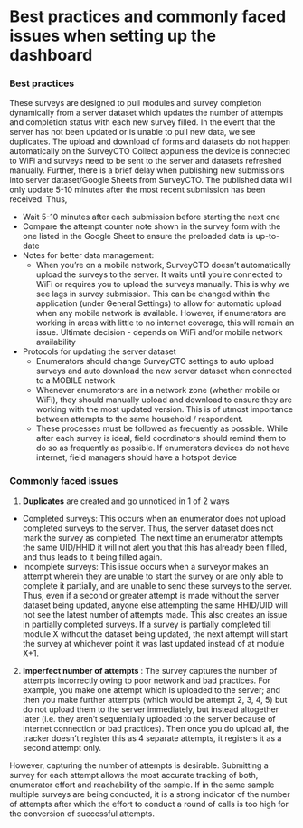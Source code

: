 # Best practices and commonly faced issues when setting up the dashboard
### Best practices
These surveys are designed to pull modules and survey completion dynamically from a server dataset which updates the number of attempts and completion status with each new survey filled. In the event that the server has not been updated or is unable to pull new data, we see duplicates. The upload and download of forms and datasets do not happen automatically on the SurveyCTO Collect appunless the device is connected to WiFi and surveys need to be sent to the server and datasets refreshed manually. Further, there is a brief delay when publishing new submissions into server dataset/Google Sheets from SurveyCTO. The published data will only update 5-10 minutes after the most recent submission has been received. Thus,
- Wait 5-10 minutes after each submission before starting the next one
- Compare the attempt counter note shown in the survey form with the one listed in the Google Sheet to ensure the preloaded data is up-to-date
- Notes for better data management:
  - When you’re on a mobile network, SurveyCTO doesn’t automatically upload the surveys to the server. It waits until you’re connected to WiFi or requires you to upload the surveys manually. This is why we see lags in survey submission. This can be changed within the application (under General Settings) to allow for automatic upload when any mobile network is available. However, if enumerators are working in areas with little to no internet coverage, this will remain an issue. Ultimate decision - depends on WiFi and/or mobile network availability
- Protocols for updating the server dataset
  - Enumerators should change SurveyCTO settings to auto upload surveys and auto download the new server dataset when connected to a MOBILE network
  - Whenever enumerators are in a network zone (whether mobile or WiFi), they should manually upload and download to ensure they are working with the most updated version. This is of utmost importance between attempts to the same household / respondent.
  - These processes must be followed as frequently as possible. While after each survey is ideal, field coordinators should remind them to do so as frequently as possible. If enumerators devices do not have internet, field managers should have a hotspot device



### Commonly faced issues

1. <b> Duplicates</b>  are created and go unnoticed in 1 of 2 ways
  - Completed surveys: This occurs when an enumerator does not upload completed surveys to the server. Thus, the server dataset does not mark the survey as completed. The next time an enumerator attempts the same UID/HHID it will not alert you that this has already been filled, and thus leads to it being filled again.
  - Incomplete surveys: This issue occurs when a surveyor makes an attempt wherein they are unable to start the survey or are only able to complete it partially, and are unable to send these surveys to the server. Thus, even if a second or greater attempt is made without the server dataset being updated, anyone else attempting the same HHID/UID will not see the latest number of attempts made. This also creates an issue in partially completed surveys. If a survey is partially completed till module X without the dataset being updated, the next attempt will start the survey at whichever point it was last updated instead of at module X+1.

2. <b> Imperfect number of attempts </b>: The survey captures the number of attempts incorrectly owing to poor network and bad practices. For example, you make one attempt which is uploaded to the server; and then you make further attempts (which would be attempt 2, 3, 4, 5) but do not upload them to the server immediately, but instead altogether later (i.e. they aren’t sequentially uploaded to the server because of internet connection or bad practices). Then once you do upload all, the tracker doesn’t register this as 4 separate attempts, it registers it as a second attempt only.

However, capturing the number of attempts is desirable. Submitting a survey for each attempt allows the most accurate tracking of both, enumerator effort and reachability of the sample. If in the same sample multiple surveys are being conducted, it is a strong indicator of the number of attempts after which the effort to conduct a round of calls is too high for the conversion of successful attempts.
